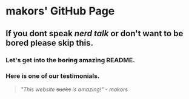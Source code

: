 # makors' **GitHub Page**
## If you dont speak *nerd talk* or don't want to be **bored** please skip this.

### Let's get into the ~~boring~~ amazing README.
### Here is one of our testimonials.

> *"This website ~~sucks~~ is amazing!" - makors*